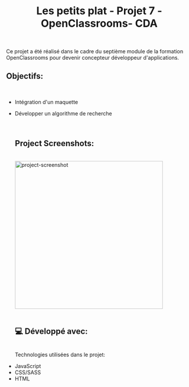 <h1 align="center" id="title">Les petits plat - Projet 7 - OpenClassrooms- CDA</h1>
<br>
<p id="description">Ce projet a été réalisé dans le cadre du septième module de la formation OpenClassrooms pour devenir concepteur développeur d'applications.</p>

<h2> Objectifs: </h2>
<br>

- Intégration d'un maquette
- Développer un algorithme de recherche

  <br>
  <h2>Project Screenshots:</h2>
  <br>
  <img src="https://i.ibb.co/QNzFF4g/lespetitsplats.png" alt="project-screenshot" width="400" height="400/">

    <br>
    <br>
  <h2>💻 Développé avec: </h2>
  <br>
  Technologies utilisées dans le projet:

* JavaScript
* CSS/SASS
* HTML
